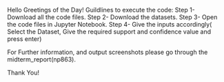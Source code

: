 Hello Greetings of the Day!
Guildlines to execute the code:
Step 1- Download all the code files.
Step 2- Download the datasets.
Step 3- Open the code files in Jupyter Notebook.
Step 4- Give the inputs accordingly( Select the Dataset, Give the required support and confidence value and press enter)


For Further information, and output screenshots please go through the midterm_report(np863).

Thank You! 
